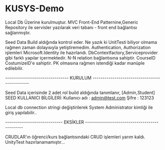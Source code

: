 # KUSYS-Demo

Local Db Üzerine kurulmuştur.
MVC Front-End Patternine,Generic Repository ile servisler yazılarak veri tabanı - front end bağlantısı sağlanmıştır.

Seed Data Build aldığında kontrol eder.
Ne yazık ki UnitTesti biliyor olmama rağmen zaman dolayısıyla yetiştiremedim.
Authentication, Authorization işlemleri Microsoft.Identity ile hazırlandı.
DbContextfactory,Serviceprovider gibi farklı yapılar içermektedir.
N-N relation bağlantısına sahiptir.
CourseID CostumizeID'e sahiptir. PK olmasına rağmen istendiği kadar manüple edilebilir.

-------------------------------- KURULUM ----------------------------------------------

Seed Data içerisinde 2 adet rol build aldığında tanımlanır, [Admin,Student]
SEED KULLANICI BİLGİLERİ:
Kullanıcı adı : admin@test.com
Şifre         : 123123

Local db connection stringi değiştirilerek System Administrator kimliği ile giriş yapılabilir..

-----------------------------  EKSİKLER ----------------------------------------------

CRUDLAR'ın öğrenci/kurs bağlantısındaki CRUD işlemleri yarım kaldı.
UnityTest hazırlanamamıştır...
